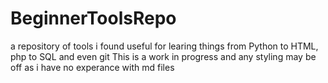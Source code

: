 # BeginnerToolsRepo
a repository of tools i found useful for learing things from Python to HTML, php to SQL and even git
This is a work in progress and any styling may be off as i have no experance with md files
